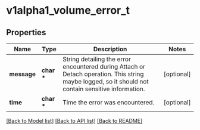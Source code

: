 # v1alpha1_volume_error_t

## Properties
Name | Type | Description | Notes
------------ | ------------- | ------------- | -------------
**message** | **char \*** | String detailing the error encountered during Attach or Detach operation. This string maybe logged, so it should not contain sensitive information. | [optional] 
**time** | **char \*** | Time the error was encountered. | [optional] 

[[Back to Model list]](../README.md#documentation-for-models) [[Back to API list]](../README.md#documentation-for-api-endpoints) [[Back to README]](../README.md)


